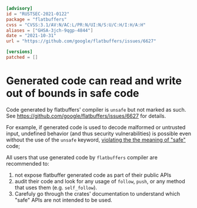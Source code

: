 ```toml
[advisory]
id = "RUSTSEC-2021-0122"
package = "flatbuffers"
cvss = "CVSS:3.1/AV:N/AC:L/PR:N/UI:N/S:U/C:H/I:H/A:H"
aliases = ["GHSA-3jch-9qgp-4844"]
date = "2021-10-31"
url = "https://github.com/google/flatbuffers/issues/6627"

[versions]
patched = []
```

# Generated code can read and write out of bounds in safe code

Code generated by flatbuffers' compiler is `unsafe` but not marked as such.
See https://github.com/google/flatbuffers/issues/6627 for details.

For example, if generated code is used to decode malformed or untrusted input,
undefined behavior (and thus security vulnerabilities) is possible even without
the use of the `unsafe` keyword, [violating the the meaning of "safe"](https://doc.rust-lang.org/std/keyword.unsafe.html#the-different-meanings-of-unsafe) code;

All users that use generated code by `flatbuffers` compiler are recommended to:
1. not expose flatbuffer generated code as part of their public APIs
2. audit their code and look for any usage of `follow`, `push`, or any method that uses them
   (e.g. `self_follow`).
3. Carefuly go through the crates' documentation to understand which "safe" APIs are not
   intended to be used.
